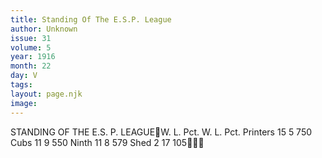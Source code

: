 ```yaml
---
title: Standing Of The E.S.P. League
author: Unknown
issue: 31
volume: 5
year: 1916
month: 22
day: V
tags:
layout: page.njk
image:
---
```

STANDING OF THE E.S. P. LEAGUEW. L. Pct. W. L. Pct. Printers 15 5 750 Cubs 11 9 550 Ninth 11 8 579 Shed 2 17 105

